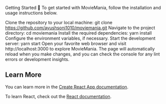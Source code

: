 Getting Started 🚀
To get started with MovieMania, follow the installation and usage instructions below.

Clone the repository to your local machine:
git clone https://github.com/ayushsoni1010/moviemania.git
Navigate to the project directory:
cd moviemania
Install the required dependencies:
yarn install
Configure the environment variables, if necessary.
Start the development server:
yarn start
Open your favorite web browser and visit http://localhost:3000 to explore MovieMania.
The page will automatically reload when you make changes, and you can check the console for any lint errors or development insights.

## Learn More

You can learn more in the [Create React App documentation](https://facebook.github.io/create-react-app/docs/getting-started).

To learn React, check out the [React documentation](https://reactjs.org/).
